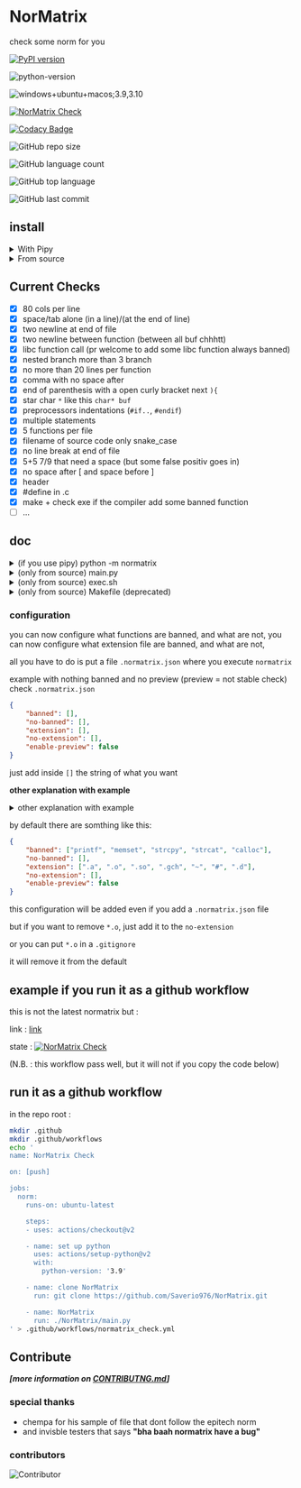 # NorMatrix
check some norm for you

[![PyPI version](https://badge.fury.io/py/normatrix.svg)](https://badge.fury.io/py/normatrix)

![python-version](https://img.shields.io/badge/python-%3E%3D3.7-green)

![windows+ubuntu+macos;3.9,3.10](https://github.com/Saverio976/NorMatrix/actions/workflows/hallo_doctor.yml/badge.svg?event=push)

[![NorMatrix Check](https://github.com/Saverio976/NorMatrix/actions/workflows/normatrix_check.yml/badge.svg)](https://github.com/Saverio976/NorMatrix/actions/workflows/normatrix_check.yml)

[![Codacy Badge](https://app.codacy.com/project/badge/Grade/2ca7ba5d6a9e4619bd0cab7ae82ae7e1)](https://www.codacy.com/gh/Saverio976/NorMatrix/dashboard?utm_source=github.com&amp;utm_medium=referral&amp;utm_content=Saverio976/NorMatrix&amp;utm_campaign=Badge_Grade)

![GitHub repo size](https://img.shields.io/github/repo-size/Saverio976/NorMatrix?style=plastic)

![GitHub language count](https://img.shields.io/github/languages/count/Saverio976/NorMatrix?style=plastic)

![GitHub top language](https://img.shields.io/github/languages/top/Saverio976/NorMatrix?style=plastic)

![GitHub last commit](https://img.shields.io/github/last-commit/Saverio976/NorMatrix?color=red&style=plastic)

## install
<details>
  <summary>With Pipy</summary>

### with pipy
#### 1
```bash
pip install normatrix
```
Now you can use it with `python3 -m normatrix` in your terminal

#### 2
And if you want to just write `normatrix` :
```bash
echo $SHELL
```
if you are using bash shell (the `echo` print `/something/bash`):
```bash
echo alias normatrix=\"python3 -m normatrix\" >> $HOME/.bashrc
```
else if you are using zsh shell (the `echo` print `/something/like/zsh`):
```bash
echo alias normatrix=\"python3 -m normatrix\" >> $HOME/.zshrc
```
else handle this yourself bruh;

#### 3
to update it, you just have to run
```bash
pip install -U normatrix
```

#### 4
to uninstall it (sad), run
```bash
pip uninstall normatrix
```
</details>

<details>
  <summary>From source</summary>

### from source
#### 1
```bash
git clone https://github.com/Saverio976/NorMatrix.git
cd NorMatrix
```
Now you can use it with `./path/to/folder/NorMatrix/main.py` in your terminal

#### 2
And if you want to just write `normatrix` :
```bash
echo $SHELL
```
if you are using bash shell (the `echo` print `/something/bash`):
```bash
echo alias normatrix=\"$PWD/main.py\" >> $HOME/.bashrc
```
else if you are using zsh shell (the `echo` print `/something/like/zsh`):
```bash
echo alias normatrix=\"$PWD/main.py\" >> $HOME/.zshrc
```
else handle this yourself bruh;
#### 3
to update it, just go where you have cloned normatrix
run
```bash
git pull
```

#### 4
to uninstall it (sad)
Delete the folder
</details>

## Current Checks

-   [x] 80 cols per line
-   [x] space/tab alone (in a line)/(at the end of line)
-   [x] two newline at end of file
-   [x] two newline between function (between all buf chhhtt)
-   [x] libc function call (pr welcome to add some libc function always banned)
-   [x] nested branch more than 3 branch
-   [x] no more than 20 lines per function
-   [x] comma with no space after
-   [x] end of parenthesis with a open curly bracket next `){`
-   [x] star char `*` like this `char* buf`
-   [x] preprocessors indentations (`#if..`, `#endif`)
-   [x] multiple statements
-   [x] 5 functions per file
-   [x] filename of source code only snake\_case
-   [x] no line break at end of file
-   [x] 5+5 7/9 that need a space (but some false positiv goes in)
-   [x] no space after [ and space  before ]
-   [x] header
-   [x] #define in .c
-   [x] make + check exe if the compiler add some banned function
-   [ ] ...

## doc
<details>
  <summary>(if you use pipy) python -m normatrix</summary>

### (if you use pipy) python -m normatrix
```bash
usage: python -m normatrix [-h] [--no-operators-pluggin] [--preview] [--conf] [paths ...]

The C Epitech Coding Style Norm Checker

positional arguments:
  paths                 list of path to check (default: the current working directory)

  options:
    -h, --help            show this help message and exit
    --no-operators-pluggin
                          remove the operators pluggin (because it print some false positiv for now)
    --preview             add some plugin that are added recently
    --conf                [deprecated] tells if you have a .normatrix config file
    --only-error          print only bad files with errors
    --output format       tell which output format to use [html, md, term_color]; for html the file is normatrix-result.htmk; for md the file is
                          normatrix-result.md

source: https://github.com/Saverio976/NorMatrix
```
</details>

<details>
  <summary>(only from source) main.py</summary>

### (only from source) main.py
```bash
usage: python -m normatrix [-h] [--no-operators-pluggin] [--preview] [--conf] [paths ...]

The C Epitech Coding Style Norm Checker

positional arguments:
  paths                 list of path to check (default: the current working directory)

  options:
    -h, --help            show this help message and exit
    --no-operators-pluggin
                          remove the operators pluggin (because it print some false positiv for now)
    --preview             add some plugin that are added recently
    --conf                [deprecated] tells if you have a .normatrix config file
    --only-error          print only bad files with errors
    --output format       tell which output format to use [html, md, term_color]; for html the file is normatrix-result.htmk; for md the file is
                          normatrix-result.md

source: https://github.com/Saverio976/NorMatrix
```
</details>

<details>
  <summary>(only from source) exec.sh</summary>

### (only from source) exec.sh
(this file exists only to keep compatibility to older version)
```bash
usage: python -m normatrix [-h] [--no-operators-pluggin] [--preview] [--conf] [paths ...]

The C Epitech Coding Style Norm Checker

positional arguments:
  paths                 list of path to check (default: the current working directory)

  options:
    -h, --help            show this help message and exit
    --no-operators-pluggin
                          remove the operators pluggin (because it print some false positiv for now)
    --preview             add some plugin that are added recently
    --conf                [depreacted] tells if you have a .normatrix config file
    --only-error          print only bad files with errors
    --output format       tell which output format to use [html, md, term_color]; for html the file is normatrix-result.htmk; for md the file is
                          normatrix-result.md

source: https://github.com/Saverio976/NorMatrix
```
</details>

<details>
  <summary>(only from source) Makefile (deprecated)</summary>

### (only from source) Makefile
(this file exists only to keep compatibility to older version)
(if you can, move to another choice)
```bash
USAGE:
    make -C path/to/NorMatrix PATH_CHECK=$PWD
DESCRIPTION:
    check the norm! in the current working directory
    (call main.py)
ARGS:
    -C path/to/NorMatrix    run the makefile that is in path/to/NorMatrix
                            instead of the one where you are

    PATH_CHECK=$PWD	        check the norm in your current working
                            directory
```
</details>

### configuration
you can now configure what functions are banned, and what are not,
you can now configure what extension file are banned, and what are not,

all you have to do is put a file `.normatrix.json` where you execute `normatrix`

example with nothing banned and no preview (preview = not stable check) check
`.normatrix.json`
```json
{
    "banned": [],
    "no-banned": [],
    "extension": [],
    "no-extension": [],
    "enable-preview": false
}
```

just add inside `[]` the string of what you want

**other explanation with example**

<details>
  <summary>other explanation with example</summary>

- to no-banne memset (because you can use it)
```json
{
    "no-banned": ["memset"]
}
```
- to banne my_printf (because you dont want to use it)
```json
{
    "banned": ["my_printf"]
}
```
- to no-banne \*.o file (because you dont need this warning)
```json
{
    "no-extension": [".o"]
}
```
- to banne \*.c file (because you want c fiel banned)
```json
{
    "extension": [".c"]
}
```
- to enable preview check by default
```json
{
    "enable-preview": true
}
```
</details>

by default there are somthing like this:
```json
{
    "banned": ["printf", "memset", "strcpy", "strcat", "calloc"],
    "no-banned": [],
    "extension": [".a", ".o", ".so", ".gch", "~", "#", ".d"],
    "no-extension": [],
    "enable-preview": false
}
```
this configuration will be added even if you add a `.normatrix.json` file

but if you want to remove `*.o`, just add it to the `no-extension`

or you can put `*.o` in a `.gitignore`

it will remove it from the default

## example if you run it as a github workflow
this is not the latest normatrix but :

link : [link](https://github.com/Saverio976/NorMatrix/runs/5523744737?check_suite_focus=true)

state : [![NorMatrix Check](https://github.com/Saverio976/NorMatrix/actions/workflows/normatrix_check.yml/badge.svg)](https://github.com/Saverio976/NorMatrix/actions/workflows/normatrix_check.yml)

(N.B. : this workflow pass well, but it will not if you copy the code below)

## run it as a **github workflow**
in the repo root :
```bash
mkdir .github
mkdir .github/workflows
echo '
name: NorMatrix Check

on: [push]

jobs:
  norm:
    runs-on: ubuntu-latest

    steps:
    - uses: actions/checkout@v2

    - name: set up python
      uses: actions/setup-python@v2
      with:
        python-version: '3.9'

    - name: clone NorMatrix
      run: git clone https://github.com/Saverio976/NorMatrix.git

    - name: NorMatrix
      run: ./NorMatrix/main.py
' > .github/workflows/normatrix_check.yml
```

## Contribute
***[more information on [CONTRIBUTNG.md](https://github.com/Saverio976/NorMatrix/blob/python-rewrite/CONTRIBUTING.md)]***

### special thanks
-    chempa for his sample of file that dont follow the epitech norm
-    and invisble testers that says **"bha baah normatrix have a bug"**

### contributors
![Contributor](https://badges.pufler.dev/contributors/Saverio976/NorMatrix?size=50&padding=5&bots=true)
